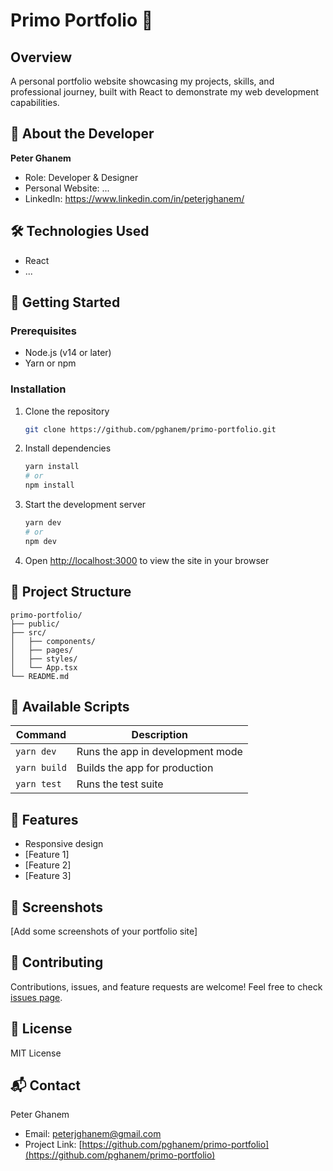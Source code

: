 # Primo Portfolio 🎯

## Overview

A personal portfolio website showcasing my projects, skills, and professional journey, built with React to demonstrate
my web development capabilities.

## 👤 About the Developer

**Peter Ghanem**

- Role: Developer & Designer
- Personal Website: ...
- LinkedIn: https://www.linkedin.com/in/peterjghanem/

## 🛠 Technologies Used

- React
- ...

## 🚀 Getting Started

### Prerequisites

- Node.js (v14 or later)
- Yarn or npm

### Installation

1. Clone the repository

    ```bash
    git clone https://github.com/pghanem/primo-portfolio.git
    ```

2. Install dependencies

    ```bash
    yarn install
    # or
    npm install
    ```

3. Start the development server

    ```bash
    yarn dev
    # or
    npm dev
    ```

4. Open [http://localhost:3000](http://localhost:3000) to view the site in your browser

## 📂 Project Structure

```
primo-portfolio/
├── public/
├── src/
│   ├── components/
│   ├── pages/
│   ├── styles/
│   └── App.tsx
└── README.md
```

## 🔧 Available Scripts

| Command      | Description                      |
| ------------ | -------------------------------- |
| `yarn dev`   | Runs the app in development mode |
| `yarn build` | Builds the app for production    |
| `yarn test`  | Runs the test suite              |

## 🌟 Features

- Responsive design
- [Feature 1]
- [Feature 2]
- [Feature 3]

## 📸 Screenshots

[Add some screenshots of your portfolio site]

## 🤝 Contributing

Contributions, issues, and feature requests are welcome! Feel free to check
[issues page](https://github.com/pghanem/primo-portfolio/issues).

## 📄 License

MIT License

## 📬 Contact

Peter Ghanem

- Email: peterjghanem@gmail.com
- Project Link: [https://github.com/pghanem/primo-portfolio](https://github.com/pghanem/primo-portfolio)
